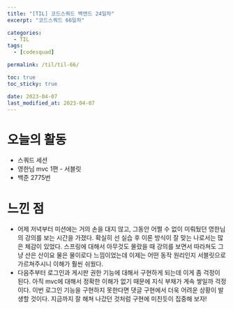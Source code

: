 ```yaml
---
title: "[TIL] 코드스쿼드 백엔드 24일차"
excerpt: "코드스쿼드 66일차"

categories:
  - TIL
tags:
  - [codesquad]

permalink: /til/til-66/

toc: true
toc_sticky: true

date: 2023-04-07
last_modified_at: 2023-04-07
---
```


# 오늘의 활동

- 스쿼드 세션
- 영한님 mvc 1편 - 서블릿
- 백준 2775번

# 느낀 점

- 어제 저녁부터 미션에는 거의 손을 대지 않고, 그동안 어쩔 수 없이 미뤄뒀던 영한님의 강의를 보는 시간을 가졌다. 확실히 선 실습 후 이론 방식이 잘 맞는 나로서는 많은 체감이 있었다. 스프링에 대해서 아무것도 몰랐을 때 강의를 보면서 따라쳐도 그냥 산은 산이요 물은 물이로다 느낌이었는데 이제는 어떤 동작 원리인지 서블릿으로 가르쳐주시니 이해가 훨씬 쉬웠다.
- 다음주부터 로그인과 게시판 권한 기능에 대해서 구현하게 되는데 이게 좀 걱정이 된다. 아직 mvc에 대해서 정확한 이해가 없기 때문에 지식 부채가 계속 쌓일까 걱정이다. 이번 로그인 기능을 구현하지 못한다면 댓글 구현에서 더욱 어려운 상황이 발생할 것이다. 지금까지 잘 해쳐 나갔던 것처럼 구현에 미친듯이 집중해 보자!